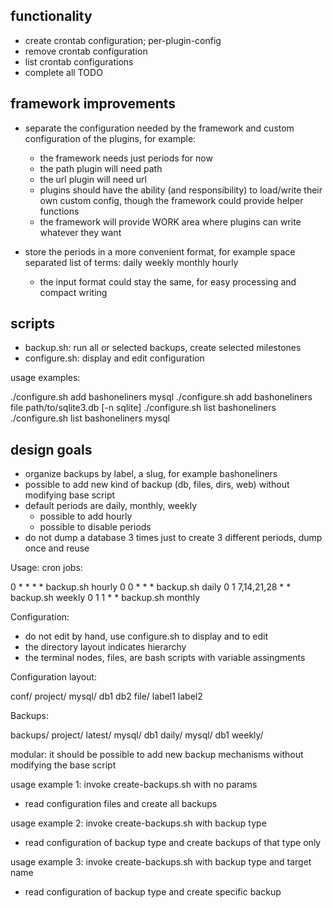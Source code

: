 functionality
-------------

- create crontab configuration; per-plugin-config
- remove crontab configuration
- list crontab configurations
- complete all TODO

framework improvements
----------------------

- separate the configuration needed by the framework and custom configuration of the plugins, for example:
  - the framework needs just periods for now
  - the path plugin will need path
  - the url plugin will need url
  - plugins should have the ability (and responsibility) to load/write their own custom config, though the framework could provide helper functions
  - the framework will provide WORK area where plugins can write whatever they want

- store the periods in a more convenient format, for example space separated list of terms: daily weekly monthly hourly
  - the input format could stay the same, for easy processing and compact writing

scripts
-------

- backup.sh: run all or selected backups, create selected milestones
- configure.sh: display and edit configuration

usage examples:

./configure.sh add bashoneliners mysql
./configure.sh add bashoneliners file path/to/sqlite3.db [-n sqlite]
./configure.sh list bashoneliners
./configure.sh list bashoneliners mysql

design goals
------------

- organize backups by label, a slug, for example bashoneliners
- possible to add new kind of backup (db, files, dirs, web) without modifying base script
- default periods are daily, monthly, weekly
    - possible to add hourly
    - possible to disable periods
- do not dump a database 3 times just to create 3 different periods, dump once and reuse

Usage: cron jobs:

0 * * * * backup.sh hourly
0 0 * * * backup.sh daily
0 1 7,14,21,28 * * backup.sh weekly
0 1 1 * * backup.sh monthly

Configuration:

- do not edit by hand, use configure.sh to display and to edit
- the directory layout indicates hierarchy
- the terminal nodes, files, are bash scripts with variable assingments

Configuration layout:

conf/
    project/
        mysql/
            db1
            db2
        file/
            label1
            label2

Backups:

backups/
    project/
        latest/
            mysql/
                db1
        daily/
            mysql/
                db1
        weekly/

modular: it should be possible to add new backup mechanisms without modifying the base script

usage example 1: invoke create-backups.sh with no params

- read configuration files and create all backups

usage example 2: invoke create-backups.sh with backup type

- read configuration of backup type and create backups of that type only

usage example 3: invoke create-backups.sh with backup type and target name

- read configuration of backup type and create specific backup

